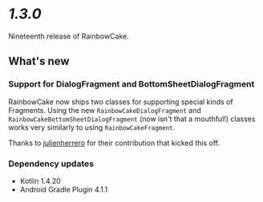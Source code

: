 # *1.3.0*

Nineteenth release of RainbowCake.

## What's new

### Support for DialogFragment and BottomSheetDialogFragment

RainbowCake now ships two classes for supporting special kinds of Fragments. Using the new `RainbowCakeDialogFragment` and `RainbowCakeBottomSheetDialogFragment` (now isn't that a mouthful!) classes works very similarly to using `RainbowCakeFragment`.

Thanks to [julienherrero](https://github.com/julienherrero) for their contribution that kicked this off.

### Dependency updates

- Kotlin 1.4.20
- Android Gradle Plugin 4.1.1
